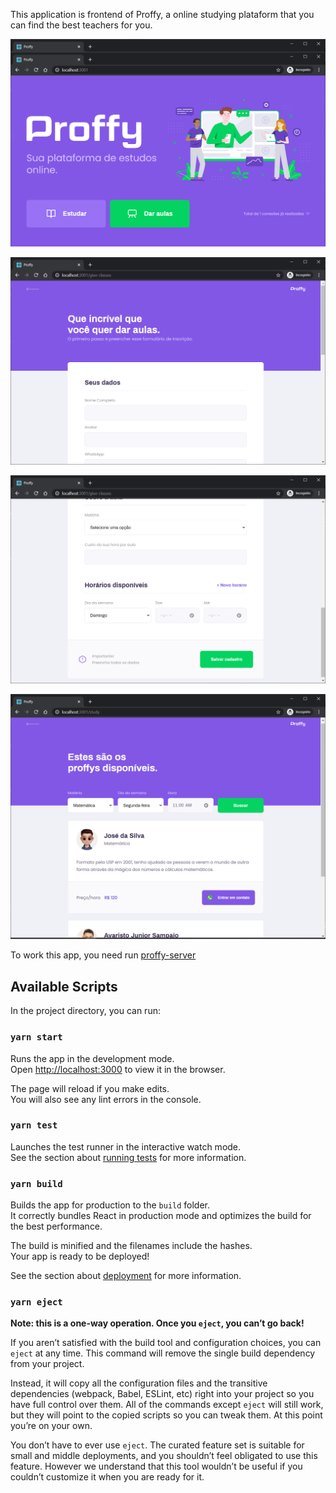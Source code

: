 This application is frontend of Proffy, a online studying plataform that you can find the best teachers for you.


![](https://raw.githubusercontent.com/ymotse/proffy-web/master/screenshots-examples/proffy-web_01.png?token=AC3CBW3R6TLSER5K7BHB2SS7GNIEE)

![](https://raw.githubusercontent.com/ymotse/proffy-web/master/screenshots-examples/proffy-web_02.png?token=AC3CBWZWJ6BK642FIXLRPSS7GNIDG)

![](https://raw.githubusercontent.com/ymotse/proffy-web/master/screenshots-examples/proffy-web_03.png?token=AC3CBW6KS565SIPNM7XIWB27GNIEU)

![](https://raw.githubusercontent.com/ymotse/proffy-web/master/screenshots-examples/proffy-web_04.png?token=AC3CBW2KB26RVWIVUXLJWTK7GNIFK)

To work this app, you need run [proffy-server](https://github.com/ymotse/proffy-server) 


## Available Scripts

In the project directory, you can run:

### `yarn start`

Runs the app in the development mode.<br />
Open [http://localhost:3000](http://localhost:3000) to view it in the browser.

The page will reload if you make edits.<br />
You will also see any lint errors in the console.

### `yarn test`

Launches the test runner in the interactive watch mode.<br />
See the section about [running tests](https://facebook.github.io/create-react-app/docs/running-tests) for more information.

### `yarn build`

Builds the app for production to the `build` folder.<br />
It correctly bundles React in production mode and optimizes the build for the best performance.

The build is minified and the filenames include the hashes.<br />
Your app is ready to be deployed!

See the section about [deployment](https://facebook.github.io/create-react-app/docs/deployment) for more information.

### `yarn eject`

**Note: this is a one-way operation. Once you `eject`, you can’t go back!**

If you aren’t satisfied with the build tool and configuration choices, you can `eject` at any time. This command will remove the single build dependency from your project.

Instead, it will copy all the configuration files and the transitive dependencies (webpack, Babel, ESLint, etc) right into your project so you have full control over them. All of the commands except `eject` will still work, but they will point to the copied scripts so you can tweak them. At this point you’re on your own.

You don’t have to ever use `eject`. The curated feature set is suitable for small and middle deployments, and you shouldn’t feel obligated to use this feature. However we understand that this tool wouldn’t be useful if you couldn’t customize it when you are ready for it.
